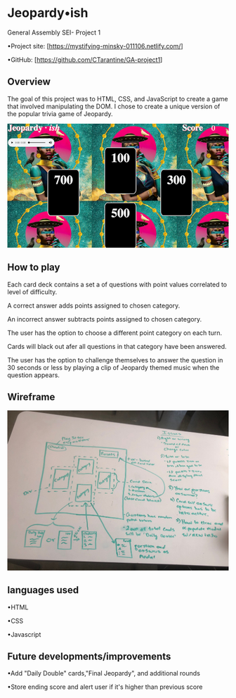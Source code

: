 # Jeopardy•ish

General Assembly SEI- Project 1

•Project site: [<https://mystifying-minsky-011106.netlify.com/>]

•GitHub: [<https://github.com/CTarantine/GA-project1>]

## Overview

The goal of this project was to HTML, CSS, and JavaScript to create a game that involved manipulating the DOM. I chose to create a unique version of the popular trivia game of Jeopardy.

![Photo of Game](Images/Screen&#32;Shot&#32;2019-08-09&#32;at&#32;10.47.04&#32;PM.png)

## How to play

Each card deck contains a set a of questions with point values correlated to level of difficulty.

A correct answer adds points assigned to chosen category.

An incorrect answer subtracts points assigned to chosen category.

The user has the option to choose a different point category on each turn.

Cards will black out afer all questions in that category have been answered.

The user has the option to challenge themselves to answer the question in 30 seconds or less by playing a clip of Jeopardy themed music when the question appears.

## Wireframe

![Wireframe](/Images/WireFrame.jpg)

## languages used

•HTML

•CSS

•Javascript

## Future developments/improvements

•Add "Daily Double" cards,"Final Jeopardy", and additional rounds

•Store ending score and alert user if it's higher than previous score
